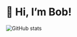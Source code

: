 # 👋 Hi, I’m Bob! 

![GitHub stats](https://github-readme-stats.vercel.app/api?username=3bobchen&count_private=true&show_icons=true&hide_rank=true&hide=stars,issues)
